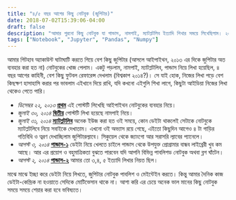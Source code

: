 ```yaml
---
title: "৪/৫ বছর আগের কিছু নোটবুক (জুপিটার)"
date: 2018-07-02T15:39:06-04:00
draft: false
description: "আমার পুরনো কিছু নোটবুক যা পান্ডাস, নামপাই, ম্যাটপ্লটলিব ইত্যাদি শিখার সময়ে লিখেছিলাম। ২০১৩/১৪ এর দিকের কথা।"
tags: ["Notebook", "Jupyter", "Pandas", "Numpy"]
---
```


আমার গিটহাব অ্যাকাউন্ট ঘাটাঘাটি করতে গিয়ে বেশ কিছু জুপিটার (আসলে আইপাইথন, ২০১৩ এর দিকে জুপিটার অত ব্যবহার করা হত না) নোটবুকের খোজ পেলাম। একটু পড়লাম, নামপাই, ম্যাটপ্লটলিব, পান্ডাস নিয়ে লিখা হয়েছিল, ৪ বছর আগের কাহিনী, বেশ কিছু ফুটবল রেফারেন্স দেখলাম (বিশ্বকাপ ২০১৪?)। সে যাই হোক, নিজের লিখা পড়ে বেশ কিছক্ষণ হাসাহাসি করার পর ভাবলাম এইখানে দিয়ে রাখি, যদি কখনো এইগুলি শিখা লাগে, কিছুটা আইডিয়া নিজের লিখা থেকেও পেতে পারি।

- *ডিসেম্বর ২২, ২০১৩* **[প্রথম](http://nbviewer.jupyter.org/gist/code-shoily/8084957)** এই পোস্টটি লিখেছি আইপাইথন নোটবুকের ব্যবহার নিয়ে। 
- *জুলাই ৩০, ২০১৪* **[দ্বিতীয়](http://nbviewer.jupyter.org/github/code-shoily/data-playground/blob/master/%E0%A6%AA%E0%A6%BE%E0%A6%87%E0%A6%A5%E0%A6%A8%20%E0%A6%93%20%E0%A6%A1%E0%A6%BE%E0%A6%9F%E0%A6%BE%E0%A6%83%20%E0%A6%A8%E0%A6%BE%E0%A6%AE%E0%A6%AA%E0%A6%BE%E0%A6%87%20-%20%E0%A7%A7.ipynb)** পোস্টটি লিখা হয়েছে নামপাই নিয়ে।
- *জুলাই ৩১, ২০১৪* **[ম্যাটপ্লটলিব](http://nbviewer.jupyter.org/github/code-shoily/data-playground/blob/master/%E0%A6%AE%E0%A7%8D%E0%A6%AF%E0%A6%BE%E0%A6%9F%E0%A6%AA%E0%A7%8D%E0%A6%B2%E0%A6%9F%E0%A6%B2%E0%A6%BF%E0%A6%AC.ipynb)** অনেক ইউজ করা হত ওই সময়ে, কোন ডেইটা থাকলেই সেটাকে নোটবুকে ম্যাটপ্লটলিবে নিয়ে সবাইকে দেখাতাম। এখনো ওই অভ্যাস রয়ে গেছে, এইতো কিছুদিন আগেও ৪ টা গাড়ির গতিবিধি ও ত্বরণ দেখাচ্ছিলাম জুপিটারল্যাবে। সিকুয়েল থেকে জ্যাংগো আর সরাসরি ল্যাবের প্যানেলে।
- *আগস্ট ৩, ২০১৪* **[পান্ডাস-১](http://nbviewer.jupyter.org/github/code-shoily/data-playground/blob/master/%E0%A6%AA%E0%A6%BE%E0%A6%A8%E0%A7%8D%E0%A6%A1%E0%A6%BE%E0%A6%B8%20%E0%A6%AA%E0%A6%B0%E0%A6%BF%E0%A6%9A%E0%A6%BF%E0%A6%A4%E0%A6%BF%20%E0%A7%A7.ipynb)** ডেইটা নিয়ে খেলতে চাইলে পান্ডাস থেকে উপযুক্ত প্রোগ্রামার বান্ধব লাইব্রেরী খুব কম আছে। আর এর প্রয়োগ ও বহুমাত্রিকতা বুঝতে পারবেন যদি আপনি বিভিন্ন পাবলিশড নোটবুক অথবা ব্লগ ঘাঁটেন।
- *আগস্ট ২, ২০১৪* **[পান্ডাস-২](http://nbviewer.jupyter.org/github/code-shoily/data-playground/blob/master/%E0%A6%AA%E0%A6%BE%E0%A6%A8%E0%A7%8D%E0%A6%A1%E0%A6%BE%E0%A6%B8%20%E0%A6%AA%E0%A6%B0%E0%A6%BF%E0%A6%9A%E0%A6%BF%E0%A6%A4%E0%A6%BF%20%E0%A7%A8.ipynb)** আমার তো ৩,৪, ৫ ইত্যাদি লিখার নিয়ত ছিল।     

মাঝে মাঝে ইচ্ছা করে ডেইটা নিয়ে লিখতে, জুপিটার নোটবুক পাবলিশ ও মেইন্টেইন করতে। কিন্তু আমার দৈনিক কাজ ডেইটা-কেন্দ্রিক না হওয়াতে সেদিকে মোটিভেসান থাকে না। আশা করি এর চেয়ে অনেক ভাল মানের কিছু নোটবুক সময়ে সময়ে শেয়ার করা হবে ভবিষ্যতে। 

 






